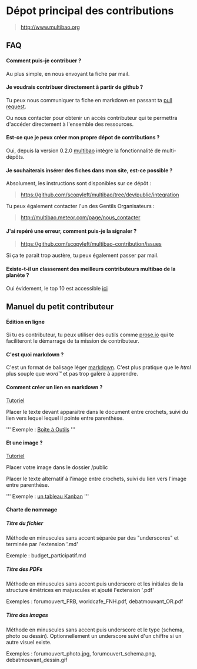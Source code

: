 # Dépot principal des contributions

> http://www.multibao.org

## FAQ

#### Comment puis-je contribuer ?

Au plus simple, en nous envoyant ta fiche par mail.

#### Je voudrais contribuer directement à partir de github ?

Tu peux nous communiquer ta fiche en markdown en passant ta [pull request](https://github.com/scopyleft/multibao-contribution/pulls).

Ou nous contacter pour obtenir un accès contributeur qui te permettra d'accéder directement à l'ensemble des ressources.

#### Est-ce que je peux créer mon propre dépot de contributions ?

Oui, depuis la version 0.2.0 [multibao](https://github.com/scopyleft/multibao) intègre la fonctionnalité de multi-dépôts.

#### Je souhaiterais insérer des fiches dans mon site, est-ce possible ?

Absolument, les instructions sont disponibles sur ce dépôt :
> https://github.com/scopyleft/multibao/tree/dev/public/integration

Tu peux également contacter l'un des Gentils Organisateurs :
> http://multibao.meteor.com/page/nous_contacter

#### J'ai repéré une erreur, comment puis-je la signaler ?
> https://github.com/scopyleft/multibao-contribution/issues

Si ça te parait trop austère, tu peux également passer par mail.

#### Existe-t-il un classement des meilleurs contributeurs multibao de la planète ?

Oui évidement, le top 10 est accessible [ici](https://github.com/scopyleft/multibao-contribution/graphs/contributors)

## Manuel du petit contributeur

#### Édition en ligne

Si tu es contributeur, tu peux utiliser des outils comme [prose.io](http://prose.io/#scopyleft/multibao-contribution) qui te faciliteront le démarrage de ta mission de contributeur.

#### C'est quoi markdown ?

C'est un format de balisage léger [markdown](http://fr.wikipedia.org/wiki/Markdown). C'est plus pratique que le _html_ plus souple que _word™_ et pas trop galère à apprendre.

#### Comment créer un lien en markdown ?

[Tutoriel](http://markdowntutorial.com/lesson/3/)

Placer le texte devant apparaitre dans le document entre crochets, suivi du lien vers lequel lequel il pointe entre parenthèse.

'''
Exemple : [Boite à Outils](http://www.multibao.org)
'''

#### Et une image ?

[Tutoriel](http://markdowntutorial.com/lesson/4/)

Placer votre image dans le dossier /public

Placer le texte alternatif à l'image entre crochets, suivi du lien vers l'image entre parenthèse.

'''
Exemple : [un tableau Kanban](/kanban_photo.png)
'''

#### Charte de nommage

##### Titre du fichier
Méthode en minuscules sans accent séparée par des "underscores" et terminée par l'extension '.md'

Exemple : budget_participatif.md

##### Titre des PDFs
Méthode en minuscules sans accent puis underscore et les initiales de la structure émétrices en majuscules et ajouté l'extension '.pdf'

Exemples : forumouvert_FRB, worldcafe_FNH.pdf, debatmouvant_OR.pdf

##### Titre des images
Méthode en minuscules sans accent puis underscore et le type (schema, photo ou dessin).
Optionnellement un underscore suivi d'un chiffre si un autre visuel existe.

Exemples : forumouvert_photo.jpg, forumouvert_schema.png, debatmouvant_dessin.gif
